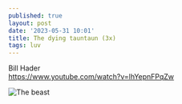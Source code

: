 ```yaml
---
published: true
layout: post
date: '2023-05-31 10:01'
title: The dying tauntaun (3x)
tags: luv 
---
```

Bill Hader  
https://www.youtube.com/watch?v=lhYepnFPqZw

![The beast](https://static.wikia.nocookie.net/starwars/images/9/9c/Tauntaun-SWE.png/revision/latest?cb=20160914005551)
